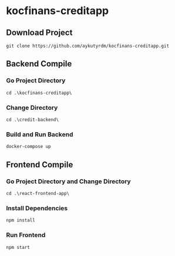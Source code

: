 # kocfinans-creditapp

## Download Project
`git clone https://github.com/aykutyrdm/kocfinans-creditapp.git`

Backend Compile
------

### Go Project Directory 
`cd .\kocfinans-creditapp\`

### Change Directory
`cd .\credit-backend\`

### Build and Run Backend
`docker-compose up`

Frontend Compile
------
### Go Project Directory and Change Directory
`cd .\react-frontend-app\`

### Install Dependencies
`npm install`

### Run Frontend
`npm start`
